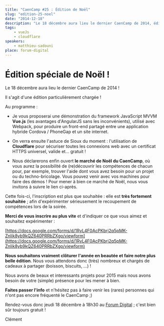 ```yaml
---
title: "CaenCamp #25 : Édition de Noël"
slug: "edition-25-noel"
date: "2014-12-18"
description: "Le 18 décembre aura lieu le dernier CaenCamp de 2014, édition particulièrement chargée !"
tags:
    - vueJs
    - cloudflare
speakers:
    - matthieu-sadouni
place: forum-digital
---
```


# Édition spéciale de Noël !

Le 18 décembre aura lieu le dernier CaenCamp de 2014 !

Il s'agit d'une édition particulièrement chargée !

Au programme :

* Je vous proposerai une démonstration du framework JavaScript MVVM **Vue.js** (les avantages
  d'AngularJS sans les inconvénients), utilisé avec Webpack, pour produire un front-end partagé
  entre une application hybride Cordova / PhoneGap et un site internet.

* On verra ensuite l'astuce de Sioux du moment : l'utilisation de **Cloudflare** pour sécuriser
  toutes les connexions web avec un certificat HTTPS universel, valide et... gratuit !

* Nous déclarerons enfin ouvert **le marché de Noël du CaenCamp**, où vous aurez la possibilité de
  (re)découvrir les compétences de chacun pour, par exemple, trouver l'aide dont vous avez besoin
  pour un projet ou du techno-bricolage. Vous pouvez venir avec vos machines pour faire des démos !
  Pour mener à bien ce marché de Noël, nous vous invitons à suivre le lien ci-après.

Cette fois-ci, l'inscription est plus que souhaitée : elle est **très fortement souhaitée** ; afin
d'expérimenter sérieusement le recoupement de compétences lors de la soirée.

**Merci de vous inscrire au plus vite** et d'indiquer ce que vous aimez et souhaitez expérimenter :

[https://docs.google.com/forms/d/1RyL4F0AcPKbrj2q5pMK-ZnIik8yb9kQZ640PRRbZXgo/viewform](https://docs.google.com/forms/d/1RyL4F0AcPKbrj2q5pMK-ZnIik8yb9kQZ640PRRbZXgo/viewform)

**Nous souhaitons vraiment clôturer l'année en beautée et faire notre plus belle édition**. Nous
vous attendons donc (très) nombreux et chargés de cadeaux à partager (boisson, biscuits, ...) !

Nous avons de beaux et interessants projets pour 2015 mais nous avons besoin de votre (simple)
présence pour les mener à bien.

**Faites passer l'info** et n'hésitez pas à faire venir les (rares) personnes qui n'ont pas encore
fréquenté le CaenCamp ;)

Rendez-vous donc jeudi 18 décembre à 18h30 au [Forum Digital](http://www.forum-digital.fr) ; c'est
bien sûr toujours gratuit !

Clément
